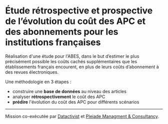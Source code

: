 # Étude rétrospective et prospective de l’évolution du coût des APC et des abonnements pour les institutions françaises

Réalisation d'une étude pour l'ABES, dans le but d’estimer le plus précisément possible les coûts cachés supplémentaires que les établissements français encourent, en plus de leurs coûts d’abonnement à des revues électroniques.

Une méthodologie en 3 étapes : 

- construire une **base de données** au niveau des articles
- analyser **rétrospectivement** le coût des APC
- **prédire** l'évolution du coût des APC pour différents scénarios

------------
Mission co-exécutée par [Datactivist](https://datactivist.coop/fr/) et [Pleiade Managment & Consultancy](https://pleiade.nl/fr/).
